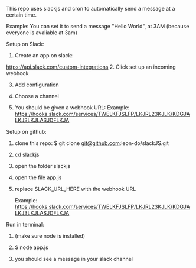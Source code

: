 This repo uses slackjs and cron to automatically send a message at a certain time.

Example:
You can set it to send a message "Hello World", at 3AM (because everyone is avaliable at 3am)

Setup on Slack:
1. Create an app on slack:

https://api.slack.com/custom-integrations
2. Click set up an incoming webhook

3. Add configuration

4. Choose a channel

5. You should be given a webhook URL:
    Example: https://hooks.slack.com/services/TWELKFJSLFP/LKJRL23KJLK/KDGJALKJ3LKJLASJDFLKJA




Setup on github:

1. clone this repo:
    $ git clone git@github.com:leon-do/slackJS.git

2. cd slackjs

3. open the folder slackjs

4. open the file app.js

5. replace SLACK_URL_HERE with the webhook URL

    Example: https://hooks.slack.com/services/TWELKFJSLFP/LKJRL23KJLK/KDGJALKJ3LKJLASJDFLKJA




Run in terminal:

1. (make sure node is installed)

2. $ node app.js

3. you should see a message in your slack channel
